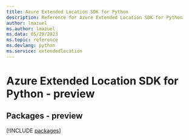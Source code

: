 ```yaml
---
title: Azure Extended Location SDK for Python
description: Reference for Azure Extended Location SDK for Python
author: lmazuel
ms.author: lmazuel
ms.data: 05/29/2023
ms.topic: reference
ms.devlang: python
ms.service: extendedlocation
---
```

# Azure Extended Location SDK for Python - preview
## Packages - preview
[!INCLUDE [packages](extended-location-index.md)]
